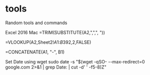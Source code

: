 # tools
Random tools and commands 

Excel 2016 Mac 
=TRIM(SUBSTITUTE(A2,",",", "))

=VLOOKUP(A2,Sheet2!$A$1:$B$392,2,FALSE)

=CONCATENATE(A1, "-", B1)

Set Date using wget
sudo date -s "$(wget -qSO- --max-redirect=0 google.com 2>&1 | grep Date: | cut -d' ' -f5-8)Z"

